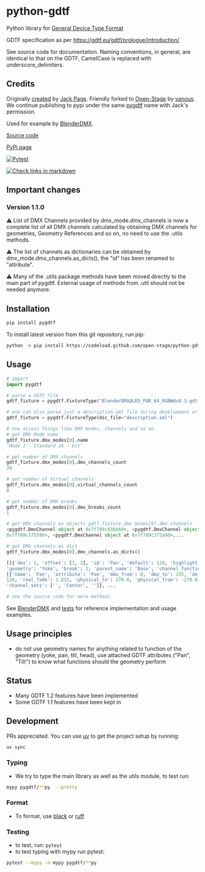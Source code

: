 # python-gdtf

Python library for [General Device Type Format](https://gdtf-share.com/)

GDTF specification as per https://gdtf.eu/gdtf/prologue/introduction/

See source code for documentation. Naming conventions, in general, are
identical to that on the GDTF, CamelCase is replaced with
underscore_delimiters.

## Credits

Originally [created](https://github.com/jackdpage/python-gdtf) by [Jack
Page](https://github.com/jackdpage). Friendly forked to
[Open-Stage](https://github.com/open-stage) by
[vanous](https://github.com/vanous). We continue publishing to pypi under the
same [pygdtf](https://pypi.org/project/pygdtf/) name with Jack's permission.

Used for example by [BlenderDMX](https://github.com/open-stage/blender-dmx).

[Source code](https://github.com/open-stage/python-gdtf)

[PyPi page](https://pypi.org/project/pygdtf/)

[![Pytest](https://github.com/open-stage/python-gdtf/actions/workflows/run-tests.yaml/badge.svg)](https://github.com/open-stage/python-gdtf/actions/workflows/run-tests.yaml)

[![Check links in markdown](https://github.com/open-stage/python-gdtf/actions/workflows/check-links.yaml/badge.svg)](https://github.com/open-stage/python-gdtf/actions/workflows/check-links.yaml)

## Important changes

### Version 1.1.0

⚠️  List of DMX Channels provided by dmx\_mode.dmx\_channels is now a complete
list of all DMX channels calculated by obtaining DMX channels for geometries,
Geometry References and so on, no need to use the .utils methods.

⚠️  The list of channels as dictionaries can be obtained by
dmx\_mode.dmx\_channels.as\_dicts(), the "id" has been renamed to "attribute".

⚠️  Many of the .utils package methods have been moved directly to the main part
of pygdtf. External usage of methods from .util should not be needed anymore.

## Installation

```bash
pip install pygdtf
```

To install latest version from this git repository, run pip:

```bash
python -m pip install https://codeload.github.com/open-stage/python-gdtf/zip/refs/heads/master
```

## Usage

```python
# import
import pygdtf

# parse a GDTF file
gdtf_fixture = pygdtf.FixtureType("BlenderDMX@LED_PAR_64_RGBW@v0.3.gdtf")

# one can also parse just a description.xml file during development or testing
gdtf_fixture = pygdtf.FixtureType(dsc_file="description.xml")

# now access things like DMX modes, channels and so on
# get DMX Mode name
gdtf_fixture.dmx_modes[0].name
'Mode 1 - Standard 16 - bit'

# get number of DMX channels
gdtf_fixture.dmx_modes[0].dmx_channels_count
39

# get number of Virtual channels
gdtf_fixture.dmx_modes[0].virtual_channels_count
0

# get number of DMX breaks
gdtf_fixture.dmx_modes[0].dmx_breaks_count
1

# get DMX channels as objects gdtf_fixture.dmx_modes[0].dmx_channels
<pygdtf.DmxChannel object at 0x7f789c63bb60>, <pygdtf.DmxChannel object at
0x7f789c375590>, <pygdtf.DmxChannel object at 0x7f789c375a90>,...

# get DMX channels as dict
gdtf_fixture.dmx_modes[0].dmx_channels.as_dicts()

[[{'dmx': 1, 'offset': [1, 2], 'id': 'Pan', 'default': 128, 'highlight': None,
'geometry': 'Yoke', 'break': 1, 'parent_name': 'Base', 'channel_functions':
[{'name': 'Pan', 'attribute': 'Pan', 'dmx_from': 0, 'dmx_to': 255, 'default':
128, 'real_fade': 1.833, 'physical_to': 270.0, 'physical_from': -270.0,
'channel_sets': ['', 'Center', '']}, ...

# see the source code for more methods
```

See [BlenderDMX](https://github.com/open-stage/blender-dmx) and
[tests](https://github.com/open-stage/python-gdtf/tree/master/tests) for
reference implementation and usage examples.

## Usage principles

- do not use geometry names for anything related to function of the geometry
  (yoke, pan, tilt, head), use attached GDTF attributes ("Pan", "Tilt") to know
  what functions should the geometry perform

## Status

- Many GDTF 1.2 features have been implemented
- Some GDTF 1.1 features have been kept in

## Development

PRs appreciated. You can use [uv](https://docs.astral.sh/uv/) to get the
project setup by running:

```bash
uv sync
```

### Typing

- We try to type the main library as well as the utils module, to test run:

```bash
mypy pygdtf/**py  --pretty
```

### Format

- To format, use [black](https://github.com/psf/black) or
  [ruff](https://docs.astral.sh/ruff/)

### Testing

- to test, run: `pytest`
- to test typing with mypy run pytest:

```bash
pytest --mypy -m mypy pygdtf/**py
```

